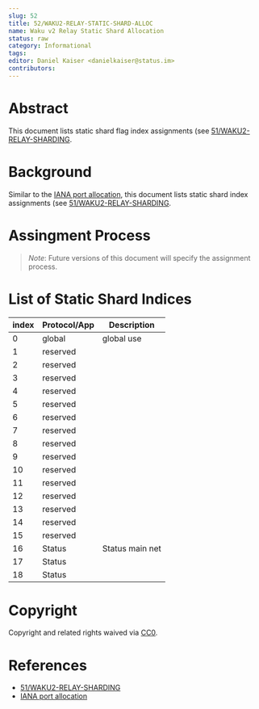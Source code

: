 ```yaml
---
slug: 52
title: 52/WAKU2-RELAY-STATIC-SHARD-ALLOC
name: Waku v2 Relay Static Shard Allocation
status: raw
category: Informational
tags:
editor: Daniel Kaiser <danielkaiser@status.im>
contributors:
---
```


# Abstract

This document lists static shard flag index assignments (see [51/WAKU2-RELAY-SHARDING](/spec/51/).

# Background

Similar to the [IANA port allocation](https://www.iana.org/assignments/service-names-port-numbers/service-names-port-numbers.xhtml),
this document lists static shard index assignments (see [51/WAKU2-RELAY-SHARDING](/spec/51/).

# Assingment Process

> *Note*: Future versions of this document will specify the assignment process.

# List of Static Shard Indices

|    index | Protocol/App | Description                         |
|    ---   | ---          | ---                                 |
|      0   |   global     | global use                          |
|      1   |   reserved   |                                     |
|      2   |   reserved   |                                     |
|      3   |   reserved   |                                     |
|      4   |   reserved   |                                     |
|      5   |   reserved   |                                     |
|      6   |   reserved   |                                     |
|      7   |   reserved   |                                     |
|      8   |   reserved   |                                     |
|      9   |   reserved   |                                     |
|     10   |   reserved   |                                     |
|     11   |   reserved   |                                     |
|     12   |   reserved   |                                     |
|     13   |   reserved   |                                     |
|     14   |   reserved   |                                     |
|     15   |   reserved   |                                     |
|     16   |   Status     |  Status main net                    |
|     17   |   Status     |                                     |
|     18   |   Status     |                                     |


# Copyright

Copyright and related rights waived via [CC0](https://creativecommons.org/publicdomain/zero/1.0/).

# References

* [51/WAKU2-RELAY-SHARDING](/spec/51/)
* [IANA port allocation](https://www.iana.org/assignments/service-names-port-numbers/service-names-port-numbers.xhtml)

